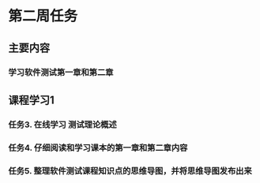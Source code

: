# 第二周任务

## 主要内容

### 学习软件测试第一章和第二章

## 课程学习1

### 任务3. 在线学习 测试理论概述

### 任务4. 仔细阅读和学习课本的第一章和第二章内容

### 任务5. 整理软件测试课程知识点的思维导图，并将思维导图发布出来
